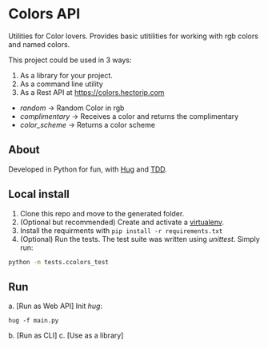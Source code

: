 # Colors API


Utilities for Color lovers. Provides basic utitilities for working with rgb
colors and named colors.

This project could be used in 3 ways:

1. As a library for your project.
2. As a command line utility
3. As a Rest API at https://colors.hectorip.com


- *random* -> Random Color in rgb
- *complimentary* -> Receives a color and returns the complimentary
- *color_scheme* -> Returns a color scheme

## About

Developed in Python for fun, with [Hug](http://www.hug.rest) and [TDD](https://hackernoon.com/what-is-so-wrong-with-tdd-aa60112aadd0).

## Local install

1. Clone this repo and move to the generated folder.
2. (Optional but recommended) Create and activate a [virtualenv](https://docs.python-guide.org/dev/virtualenvs/).
3. Install the requirments  with `pip install -r requirements.txt`
4. (Optional) Run the tests. The test suite was written using *unittest*. Simply run:
```bash
python -m tests.ccolors_test
```

## Run
a. [Run as Web API] Init *hug*:
```
hug -f main.py
```
b. [Run as CLI]
c. [Use as a library]